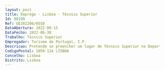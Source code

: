 ```yaml
--- 
layout: post
title: Emprego - Lisboa - Técnico Superior
Id: 98199
Ref: OE202206/0550
DataAbertura: 2022-06-15
DataFecho: 2022-06-30
Trabalho: Técnico Superior
Empregador: Turismo de Portugal, I.P.
Descricao: Pretende se preencher um lugar de Técnico Superior no Departamento de Comunicação do Turismo de Portugal com recurso ao mecanismo de mobilidade interna, para o desempenho das seguintes funções Planeamento, desenvolvimento e implementação de ações de Relações Públicas institucionais Acompanhamento e ou apoio a ações iniciativas de terceiros em que o Turismo de Portugal esteja envolvido e onde a presença institucional deva ser garantida Participação na execução das ações de comunicação dirigidas aos diferentes públicos do Turismo de PortugalDesenvolvimento de relações de cooperação positiva com os vários agentes (diretos e indiretos) do sector Apresentações públicas institucionais Participação na conceção, produção e seleção, função de plano modelo pré definido, dos elementos de comunicação (para os vários suportes e meios) necessários ao relacionamento com os públicos do Turismo de Portugal.
CodigoPostal: 1050-124 LISBOA
Concelho: Lisboa
Distrito: Lisboa
--- 
```

